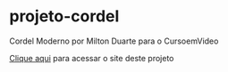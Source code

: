 # projeto-cordel
 Cordel Moderno por Milton Duarte para o CursoemVideo
 
<a href="https://remotelucc.github.io/projeto-cordel" target="_blank">Clique aqui</a> para acessar o site deste projeto